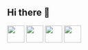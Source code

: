 ## Hi there 👋
<img src="https://cdn.jsdelivr.net/gh/devicons/devicon/icons/react/react-original.svg" width="40" />
<img src="https://cdn.jsdelivr.net/gh/devicons/devicon/icons/javascript/javascript-original.svg" width="40"/>
<img src="https://cdn.jsdelivr.net/gh/devicons/devicon/icons/html5/html5-original.svg" width="40"/>
<img src="https://cdn.jsdelivr.net/gh/devicons/devicon/icons/css3/css3-original.svg" width="40"/>
<!--
**fayzullojonl7/fayzullojonl7** is a ✨ _special_ ✨ repository because its `README.md` (this file) appears on your GitHub profile.

Here are some ideas to get you started:

-## 👋 About Me

Hi, I'm **Fayzullo** — an aspiring frontend developer with a passion for clean UI and modern web tech. Currently learning and building every day.

## 🛠 Skills


- JavaScript (React)
- HTML, CSS, Tailwind CSS
- C++ basics
- CRUD apps, modals, forms

## 🚀 Projects
![React](https://img.shields.io/badge/-React-20232A?style=for-the-badge&logo=react)
![JavaScript](https://img.shields.io/badge/-JavaScript-F7DF1E?style=for-the-badge&logo=javascript&logoColor=black)
![HTML](https://img.shields.io/badge/-HTML5-E34F26?style=for-the-badge&logo=html5&logoColor=white)
![CSS](https://img.shields.io/badge/-CSS3-1572B6?style=for-the-badge&logo=css3)

- **User Management App** – React + Ant Design CRUD UI  
  [Repo coming soon]

- **Fayz.Posters** – Auto-themed poster shop  
  [Instagram](https://instagram.com/fayz.posters)

## 🌐 Links

- [Instagram](https://instagram.com/fayz.posters)
- Email: `yourname@email.com`

## 🎯 Goals

- Get hired before September 2025
- Build a strong online business
- Grow as a developer and creator

---

Let’s build something great. 🚀
